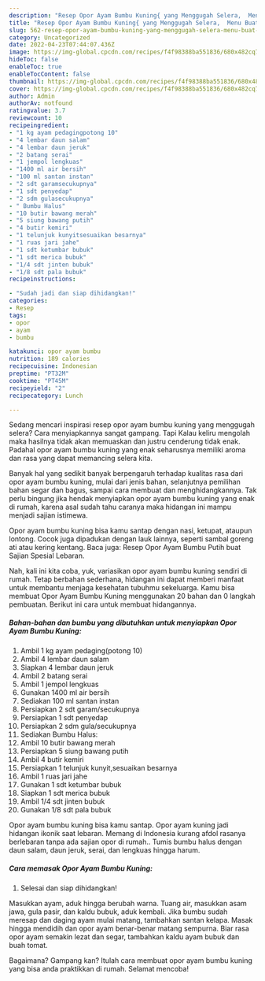 ```yaml
---
description: "Resep Opor Ayam Bumbu Kuning{ yang Menggugah Selera,  Menu Buat lebaran"
title: "Resep Opor Ayam Bumbu Kuning{ yang Menggugah Selera,  Menu Buat lebaran"
slug: 562-resep-opor-ayam-bumbu-kuning-yang-menggugah-selera-menu-buat-lebaran
category: Uncategorized
date: 2022-04-23T07:44:07.436Z
image: https://img-global.cpcdn.com/recipes/f4f98388ba551836/680x482cq70/opor-ayam-bumbu-kuning-foto-resep-utama.jpg
hideToc: false
enableToc: true
enableTocContent: false
thumbnail: https://img-global.cpcdn.com/recipes/f4f98388ba551836/680x482cq70/opor-ayam-bumbu-kuning-foto-resep-utama.jpg
cover: https://img-global.cpcdn.com/recipes/f4f98388ba551836/680x482cq70/opor-ayam-bumbu-kuning-foto-resep-utama.jpg
author: Admin
authorAv: notfound
ratingvalue: 3.7
reviewcount: 10
recipeingredient:
- "1 kg ayam pedagingpotong 10"
- "4 lembar daun salam"
- "4 lembar daun jeruk"
- "2 batang serai"
- "1 jempol lengkuas"
- "1400 ml air bersih"
- "100 ml santan instan"
- "2 sdt garamsecukupnya"
- "1 sdt penyedap"
- "2 sdm gulasecukupnya"
- " Bumbu Halus"
- "10 butir bawang merah"
- "5 siung bawang putih"
- "4 butir kemiri"
- "1 telunjuk kunyitsesuaikan besarnya"
- "1 ruas jari jahe"
- "1 sdt ketumbar bubuk"
- "1 sdt merica bubuk"
- "1/4 sdt jinten bubuk"
- "1/8 sdt pala bubuk"
recipeinstructions:

- "Sudah jadi dan siap dihidangkan!"
categories:
- Resep
tags:
- opor
- ayam
- bumbu

katakunci: opor ayam bumbu 
nutrition: 189 calories
recipecuisine: Indonesian
preptime: "PT32M"
cooktime: "PT45M"
recipeyield: "2"
recipecategory: Lunch

---
```



Sedang mencari inspirasi resep opor ayam bumbu kuning yang menggugah selera? Cara menyiapkannya sangat gampang. Tapi Kalau keliru mengolah maka hasilnya tidak akan memuaskan dan justru cenderung tidak enak. Padahal opor ayam bumbu kuning yang enak seharusnya memiliki aroma dan rasa yang dapat memancing selera kita.


Banyak hal yang sedikit banyak berpengaruh terhadap kualitas rasa dari opor ayam bumbu kuning, mulai dari jenis bahan, selanjutnya pemilihan bahan segar dan bagus, sampai cara membuat dan menghidangkannya. Tak perlu bingung jika hendak menyiapkan opor ayam bumbu kuning yang enak di rumah, karena asal sudah tahu caranya maka hidangan ini mampu menjadi sajian istimewa.

Opor ayam bumbu kuning bisa kamu santap dengan nasi, ketupat, ataupun lontong. Cocok juga dipadukan dengan lauk lainnya, seperti sambal goreng ati atau kering kentang. Baca juga: Resep Opor Ayam Bumbu Putih buat Sajian Spesial Lebaran.


Nah, kali ini kita coba, yuk, variasikan opor ayam bumbu kuning sendiri di rumah. Tetap berbahan sederhana, hidangan ini dapat memberi manfaat untuk membantu menjaga kesehatan tubuhmu sekeluarga. Kamu bisa membuat Opor Ayam Bumbu Kuning menggunakan 20 bahan dan 0 langkah pembuatan. Berikut ini cara untuk membuat hidangannya.

<!--inarticleads1-->

##### Bahan-bahan dan bumbu yang dibutuhkan untuk menyiapkan Opor Ayam Bumbu Kuning:

1. Ambil 1 kg ayam pedaging(potong 10)
1. Ambil 4 lembar daun salam
1. Siapkan 4 lembar daun jeruk
1. Ambil 2 batang serai
1. Ambil 1 jempol lengkuas
1. Gunakan 1400 ml air bersih
1. Sediakan 100 ml santan instan
1. Persiapkan 2 sdt garam/secukupnya
1. Persiapkan 1 sdt penyedap
1. Persiapkan 2 sdm gula/secukupnya
1. Sediakan  Bumbu Halus:
1. Ambil 10 butir bawang merah
1. Persiapkan 5 siung bawang putih
1. Ambil 4 butir kemiri
1. Persiapkan 1 telunjuk kunyit,sesuaikan besarnya
1. Ambil 1 ruas jari jahe
1. Gunakan 1 sdt ketumbar bubuk
1. Siapkan 1 sdt merica bubuk
1. Ambil 1/4 sdt jinten bubuk
1. Gunakan 1/8 sdt pala bubuk


Opor ayam bumbu kuning bisa kamu santap. Opor ayam kuning jadi hidangan ikonik saat lebaran. Memang di Indonesia kurang afdol rasanya berlebaran tanpa ada sajian opor di rumah.. Tumis bumbu halus dengan daun salam, daun jeruk, serai, dan lengkuas hingga harum. 

<!--inarticleads2-->

##### Cara memasak Opor Ayam Bumbu Kuning:


1. Selesai dan siap dihidangkan!

Masukkan ayam, aduk hingga berubah warna. Tuang air, masukkan asam jawa, gula pasir, dan kaldu bubuk, aduk kembali. Jika bumbu sudah meresap dan daging ayam mulai matang, tambahkan santan kelapa. Masak hingga mendidih dan opor ayam benar-benar matang sempurna. Biar rasa opor ayam semakin lezat dan segar, tambahkan kaldu ayam bubuk dan buah tomat. 

Bagaimana? Gampang kan? Itulah cara membuat opor ayam bumbu kuning yang bisa anda praktikkan di rumah. Selamat mencoba!
